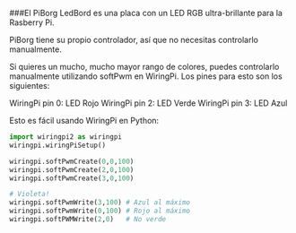<!--
---
name: PiBorg LEDBorg
description: Un único LED RGB para tu Raspberry Pi
buy: https://www.piborg.org/ledborg
pin:
  '11':
    name: Red LED
    direction: salida
    active: alto (encendido)
    description: LED Rojo PiBorg
  '13':
    name: Green LED
    direction: entrada
    active: alto (encendido)
    description: LED Verde PiBorg
  '15':
    name: Blue LED
    direction: salida
    active: alto (encendido)
    description: LED Azul PiBorg
-->
###El PiBorg LedBord es una placa con un LED RGB ultra-brillante para la Rasberry Pi.

PiBorg tiene su propio controlador, así que no necesitas controlarlo manualmente.

Si quieres un mucho, mucho mayor rango de colores, puedes controlarlo manualmente utilizando softPwm en WiringPi. Los pines para esto son los siguientes:

WiringPi pin 0: LED Rojo
WiringPi pin 2: LED Verde
WiringPi pin 3: LED Azul

Esto es fácil usando WiringPi en Python:


```python
import wiringpi2 as wiringpi
wiringpi.wiringPiSetup()

wiringpi.softPwmCreate(0,0,100)
wiringpi.softPwmCreate(2,0,100)
wiringpi.softPwmCreate(3,0,100)

# Violeta!
wiringpi.softPwmWrite(3,100) # Azul al máximo
wiringpi.softPwmWrite(0,100) # Rojo al máximo
wiringpi.softPWMWrite(2,0)	 # No verde
```

